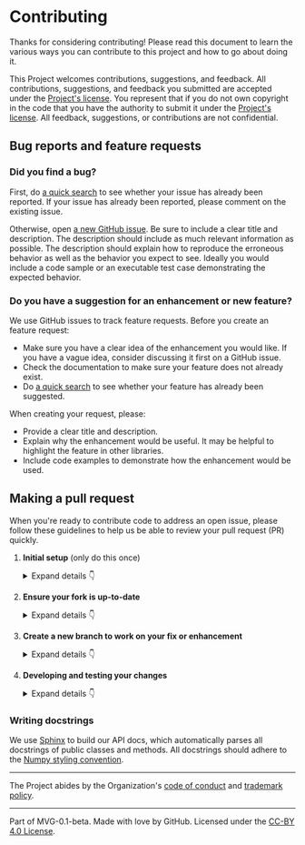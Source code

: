 # Contributing

Thanks for considering contributing! Please read this document to learn the various ways you can contribute to this project and how to go about doing it.

This Project welcomes contributions, suggestions, and feedback. All contributions, suggestions, and feedback you submitted are accepted under the [Project's license](./LICENSE.md). You represent that if you do not own copyright in the code that you have the authority to submit it under the [Project's license](./LICENSE.md). All feedback, suggestions, or contributions are not confidential.

## Bug reports and feature requests

### Did you find a bug?

First, do [a quick search](https://github.com/py-why/dodiscover/issues) to see whether your issue has already been reported.
If your issue has already been reported, please comment on the existing issue.

Otherwise, open [a new GitHub issue](https://github.com/py-why/dodiscover/issues).  Be sure to include a clear title
and description.  The description should include as much relevant information as possible.  The description should
explain how to reproduce the erroneous behavior as well as the behavior you expect to see.  Ideally you would include a
code sample or an executable test case demonstrating the expected behavior.

### Do you have a suggestion for an enhancement or new feature?

We use GitHub issues to track feature requests. Before you create an feature request:

* Make sure you have a clear idea of the enhancement you would like. If you have a vague idea, consider discussing
it first on a GitHub issue.
* Check the documentation to make sure your feature does not already exist.
* Do [a quick search](https://github.com/py-why/dodiscover/issues) to see whether your feature has already been suggested.

When creating your request, please:

* Provide a clear title and description.
* Explain why the enhancement would be useful. It may be helpful to highlight the feature in other libraries.
* Include code examples to demonstrate how the enhancement would be used.

## Making a pull request

When you're ready to contribute code to address an open issue, please follow these guidelines to help us be able to review your pull request (PR) quickly.

1. **Initial setup** (only do this once)

    <details><summary>Expand details 👇</summary><br/>

    If you haven't already done so, please [fork](https://help.github.com/en/enterprise/2.13/user/articles/fork-a-repo) this repository on GitHub.

    Then clone your fork locally with

        git clone https://github.com/USERNAME/dodiscover.git

    or

        git clone git@github.com:USERNAME/dodiscover.git

    At this point the local clone of your fork only knows that it came from *your* repo, github.com/USERNAME/dodiscover.git, but doesn't know anything the *main* repo, [https://github.com/py-why/dodiscover.git](https://github.com/py-why/dodiscover). You can see this by running

        # Note you should be in the "dodiscover" directory. If you're not
        # run "cd ./dodiscover" to change directory into the repo
        git remote -v

    which will output something like this:

        origin https://github.com/USERNAME/dodiscover.git (fetch)
        origin https://github.com/USERNAME/dodiscover.git (push)

    This means that your local clone can only track changes from your fork, but not from the main repo, and so you won't be able to keep your fork up-to-date with the main repo over time. Therefore you'll need to add another "remote" to your clone that points to [https://github.com/py-why/dodiscover.git](https://github.com/py-why/dodiscover). To do this, run the following:

        git remote add upstream https://github.com/py-why/dodiscover.git

    Now if you do `git remote -v` again, you'll see

        origin https://github.com/USERNAME/dodiscover.git (fetch)
        origin https://github.com/USERNAME/dodiscover.git (push)
        upstream https://github.com/py-why/dodiscover.git (fetch)
        upstream https://github.com/py-why/dodiscover.git (push)

    Finally, you'll need to create a Python 3 virtual environment suitable for working on this project. There a number of tools out there that making working with virtual environments easier.
    The most direct way is with the [`venv` module](https://docs.python.org/3.7/library/venv.html) in the standard library, but if you're new to Python or you don't already have a recent Python 3 version installed on your machine,
    we recommend [Miniconda](https://docs.conda.io/en/latest/miniconda.html).

    On Mac, for example, you can install Miniconda with [Homebrew](https://brew.sh/):

        brew install miniconda

    Then you can create and activate a new Python environment by running:

        conda create -n dodiscover python=3.9
        conda activate dodiscover

    Next, you'll need poetry installed, which is a software dependency manager written in Python. Follow the [official instructions to install poetry](https://python-poetry.org/docs/#installation). Once your virtual environment is activated, you can install your local clone with ``poetry``.

        # the output should show a version greater than 1.2.0 (e.g. "Poetry (version 1.2.0)")
        poetry --version

        # next install dodiscover using poetry
        pip install -U pip setuptools wheel
        poetry install --with docs,test,style --extras graph_func

        # or you can try installing in editable mode with pip
        pip install -e .

    The "editable mode" comes from the `-e` argument to `pip`, and essential just creates a symbolic link from the site-packages directory of your virtual environment to the source code in your local clone. That way any changes you make will be immediately reflected in your virtual environment.

    </details>

2. **Ensure your fork is up-to-date**

    <details><summary>Expand details 👇</summary><br/>

    Once you've added an "upstream" remote pointing to [https://github.com/allenai/python-package-temlate.git](https://github.com/py-why/dodiscover), keeping your fork up-to-date is easy:

        git checkout main  # if not already on main
        git pull --rebase upstream main
        git push

    </details>

3. **Create a new branch to work on your fix or enhancement**

    <details><summary>Expand details 👇</summary><br/>

    Committing directly to the main branch of your fork is not recommended. It will be easier to keep your fork clean if you work on a separate branch for each contribution you intend to make.

    You can create a new branch with

        # replace BRANCH with whatever name you want to give it
        git checkout -b BRANCH
        git push -u origin BRANCH

    </details>

4. **Developing and testing your changes**

    <details><summary>Expand details 👇</summary><br/>

    Our continuous integration (CI) testing runs [a number of checks](https://github.com/py-why/dodiscover/actions) for each pull request on [GitHub Actions](https://github.com/features/actions). You can run most of these tests locally, which is something you should do *before* opening a PR to help speed up the review process and make it easier for us. Please see our [development guide](https://github.com/py-why/dodiscover/blob/main/DEVELOPING.md) for a comprehensive overview of useful commands leveraging [poetry](https://python-poetry.org). This will cover aspects of code style checking, unit testing, integration testing, and building the documentation. We try to make it as easy as possible with copy/paste commands leveraging poetry which will guide your development process!

    And finally, please update the [CHANGELOG](https://github.com/py-why/dodiscover/docs/whats_new.rst) with notes on your contribution in the "Unreleased" section at the top.

    After all of the above checks have passed, you can now open [a new GitHub pull request](https://github.com/py-why/dodiscover/pulls).
    Make sure you have a clear description of the problem and the solution, and include a link to relevant issues.

    We look forward to reviewing your PR!

    </details>

### Writing docstrings

We use [Sphinx](https://www.sphinx-doc.org/en/master/index.html) to build our API docs, which automatically parses all docstrings
of public classes and methods. All docstrings should adhere to the [Numpy styling convention](https://www.sphinx-doc.org/en/master/usage/extensions/example_numpy.html).

---

The Project abides by the Organization's [code of conduct](https://github.com/py-why/governance/blob/main/CODE-OF-CONDUCT.md) and [trademark policy](https://github.com/py-why/governance/blob/main/TRADEMARKS.md).

---
Part of MVG-0.1-beta.
Made with love by GitHub. Licensed under the [CC-BY 4.0 License](https://creativecommons.org/licenses/by-sa/4.0/).
